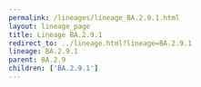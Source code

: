 ```yaml
---
permalink: /lineages/lineage_BA.2.9.1.html
layout: lineage_page
title: Lineage BA.2.9.1
redirect_to: ../lineage.html?lineage=BA.2.9.1
lineage: BA.2.9.1
parent: BA.2.9
children: ['BA.2.9.1']
---
```

